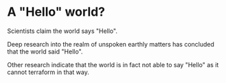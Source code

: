 # A "Hello" world?
Scientists claim the world says "Hello".

Deep research into the realm of unspoken earthly matters has concluded that the world said "Hello".

Other research indicate that the world is in fact not able to say "Hello" as it cannot terraform in that way.
